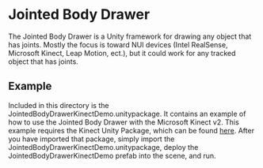 # Jointed Body Drawer
The Jointed Body Drawer is a Unity framework for drawing any object that has joints. Mostly the focus is toward NUI devices (Intel RealSense, Microsoft Kinect, Leap Motion, ect.), but it could work for any tracked object that has joints.

## Example
Included in this directory is the JointedBodyDrawerKinectDemo.unitypackage. It contains an example of how to use the Jointed Body Drawer with the Microsoft Kinect v2.  This example requires the Kinect Unity Package, which can be found [here](https://developer.microsoft.com/en-us/windows/kinect/tools). After you have imported that package, simply import the JointedBodyDrawerKinectDemo.unitypackage, deploy the JointedBodyDrawerKinectDemo prefab into the scene, and run.
